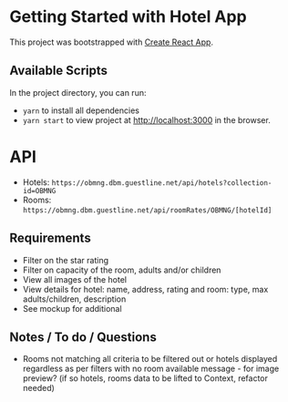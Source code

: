 # Getting Started with Hotel App

This project was bootstrapped with [Create React App](https://github.com/facebook/create-react-app).

## Available Scripts

In the project directory, you can run:

- `yarn` to install all dependencies
- `yarn start` to view project at [http://localhost:3000](http://localhost:3000) in the browser.

# API

- Hotels: `https://obmng.dbm.guestline.net/api/hotels?collection-id=OBMNG`
- Rooms: `https://obmng.dbm.guestline.net/api/roomRates/OBMNG/[hotelId]`

## Requirements

- Filter on the star rating
- Filter on capacity of the room, adults and/or children
- View all images of the hotel
- View details for hotel: name, address, rating and room: type, max adults/children, description
- See mockup for additional

## Notes / To do / Questions

- Rooms not matching all criteria to be filtered out or hotels displayed regardless as per filters with no room available message - for image preview? (if so hotels, rooms data to be lifted to Context, refactor needed)
